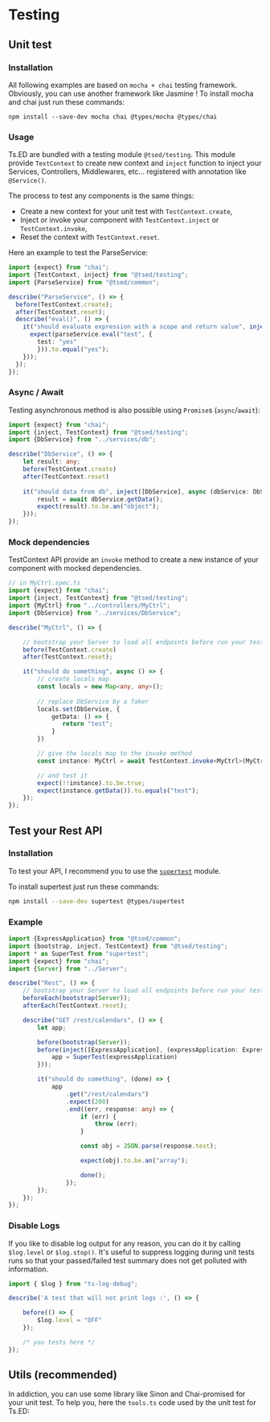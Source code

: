 # Testing

## Unit test
### Installation

All following examples are based on `mocha + chai` testing framework. Obviously, you can use another framework like Jasmine !
To install mocha and chai just run these commands:

```
npm install --save-dev mocha chai @types/mocha @types/chai
```

### Usage

Ts.ED are bundled with a testing module `@tsed/testing`.
This module provide `TextContext` to create new context and `inject` function to inject your Services, Controllers, Middlewares, etc... registered with annotation like `@Service()`.

The process to test any components is the same things:

- Create a new context for your unit test with `TestContext.create`,
- Inject or invoke your component with `TestContext.inject` or `TestContext.invoke`,
- Reset the context with `TestContext.reset`.

Here an example to test the ParseService:
```typescript
import {expect} from "chai";
import {TestContext, inject} from "@tsed/testing";
import {ParseService} from "@tsed/common";

describe("ParseService", () => {
  before(TestContext.create);
  after(TestContext.reset);
  describe("eval()", () => {
    it("should evaluate expression with a scope and return value", inject([ParseService], (parseService: ParseService) => {
      expect(parseService.eval("test", {
        test: "yes"
        })).to.equal("yes");
    }));
  });
});
```

### Async / Await

Testing asynchronous method is also possible using `Promise`s (`async`/`await`):

```typescript
import {expect} from "chai";
import {inject, TestContext} from "@tsed/testing";
import {DbService} from "../services/db";

describe("DbService", () => {
    let result: any;
    before(TestContext.create)
    after(TestContext.reset)
    
    it("should data from db", inject([DbService], async (dbService: DbService) => {
        result = await dbService.getData();
        expect(result).to.be.an("object");
    }));
});
```

### Mock dependencies

TestContext API provide an `invoke` method to create a new instance of your component with mocked dependencies.

```typescript
// in MyCtrl.spec.ts
import {expect} from "chai";
import {inject, TestContext} from "@tsed/testing";
import {MyCtrl} from "../controllers/MyCtrl";
import {DbService} from "../services/DbService";

describe("MyCtrl", () => {

    // bootstrap your Server to load all endpoints before run your test
    before(TestContext.create)
    after(TestContext.reset);

    it("should do something", async () => {
        // create locals map
        const locals = new Map<any, any>();
        
        // replace DbService by a faker
        locals.set(DbService, {
            getData: () => {
               return "test";
            }
        })

        // give the locals map to the invoke method
        const instance: MyCtrl = await TestContext.invoke<MyCtrl>(MyCtrl, locals);

        // and test it
        expect(!!instance).to.be.true;
        expect(instance.getData()).to.equals("test");
    });
});
```


## Test your Rest API
### Installation

To test your API, I recommend you to use the [`supertest`](https://github.com/visionmedia/supertest) module.

To install supertest just run these commands:

```bash
npm install --save-dev supertest @types/supertest
```

### Example

```typescript
import {ExpressApplication} from "@tsed/common";
import {bootstrap, inject, TestContext} from "@tsed/testing";
import * as SuperTest from "supertest";
import {expect} from "chai";
import {Server} from "../Server";

describe("Rest", () => {
    // bootstrap your Server to load all endpoints before run your test
    beforeEach(bootstrap(Server));
    afterEach(TestContext.reset);

    describe("GET /rest/calendars", () => {
        let app;

        before(bootstrap(Server));
        before(inject([ExpressApplication], (expressApplication: ExpressApplication) => {
            app = SuperTest(expressApplication)
        }));

        it("should do something", (done) => {
            app
                .get("/rest/calendars")
                .expect(200)
                .end((err, response: any) => {
                    if (err) {
                        throw (err);
                    }

                    const obj = JSON.parse(response.text);

                    expect(obj).to.be.an("array");

                    done();
                });
        });
    });
});
```

### Disable Logs

If you like to disable log output for any reason, you can do it by calling `$log.level` or `$log.stop()`.
It's useful to suppress logging during unit tests runs so that your passed/failed test summary does not get polluted with information.

```typescript
import { $log } from "ts-log-debug";

describe('A test that will not print logs :', () => {

    before(() => {
        $log.level = "OFF"
    });

    /* you tests here */
});
```

## Utils (recommended)

In addiction, you can use some library like Sinon and Chai-promised for your unit test. To help you, here the `tools.ts` code used by the unit test for Ts.ED:

<Gist repo="Romakita" id="a95fe9d491f453d038b5bec0cbe72e8f" filename="tools.ts"></Gist>
